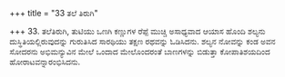 +++
title = "33 ತಲೆ ತಿರುಗಿ"

+++
33. ತಲೆತಿರುಗಿ, ತುಟಿಯು ಒಣಗಿ ಕಣ್ಣುಗಳ ರೆಪ್ಪೆ ಮುಚ್ಚಿ ಅಸಾಧ್ಯವಾದ ಆಯಾಸ ಹೊಂದಿ ಶಲ್ಯನು ದುಸ್ಥಿತಿಯಲ್ಲಿರುವುದನ್ನು ಗುರುತಿಸಿದ ಸಾರಥಿಯು ತಕ್ಷಣ ರಥವನ್ನು ಓಡಿಸಿದನು. ಶಲ್ಯನ ನೋವನ್ನು ಕಂಡ ಅವನ ಸೋದರನು  ಅಭಿಮನ್ಯುವಿನ ಮೇಲೆ ಒಂದಾದ ಮೇಲೊಂದರಂತೆ  ಬಾಣಗಳನ್ನು ಬಿಡುತ್ತಾ ಕೋಪಾತಿಶಯದಿಂದ ಹೋರಾಟವನ್ನಾರಂಭಿಸಿದನು.